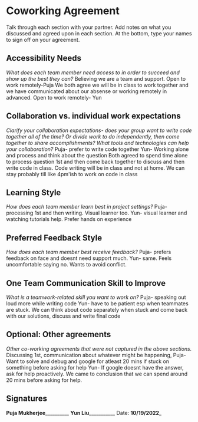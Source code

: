 # Coworking Agreement

Talk through each section with your partner. Add notes on what you discussed and agreed upon in each section. At the bottom, type your names to sign off on your agreement.

## Accessibility Needs
*What does each team member need access to in order to succeed and show up the best they can?*
Believing we are a team and support. Open to work remotely-Puja
We both agree we will be in class to work together and we have communicated about our absense or working remotely in advanced. Open to work remotely- Yun


## Collaboration vs. individual work expectations
*Clarify your collaboration expectations- does your group want to write code together all of the time? Or divide work to do independently, then come together to share accomplishments? What tools and technologies can help your collaboration?*
Puja- prefer to write code together
Yun- Working alone and process and think about the question
Both agreed to spend time alone to process question 1st and then come back together to discuss and then write code in class. Code writing will be in class and not at home. 
We can stay probably till like 4pm'ish to work on code in class

## Learning Style
*How does each team member learn best in project settings?*
Puja- processing 1st and then writing. Visual learner too.
Yun- visual learner and watching tutorials help. Prefer hands on experience
## Preferred Feedback Style
*How does each team member best receive feedback?*
Puja- prefers feedback on face and doesnt need support much.
Yun- same. Feels uncomfortable saying no. Wants to avoid conflict.

## One Team Communication Skill to Improve
*What is a teamwork-related skill you want to work on?*
Puja- speaking out loud more while writing code
Yun- have to be patient esp when teammates are stuck. 
We can think about code separately when stuck and come back with our solutions, discuss and write final code

## Optional: Other agreements
*Other co-working agreements that were not captured in the above sections.*
Discussing 1st, communication about whatever might be happening, 
Puja- Want to solve and debug and google for atleast 20 mins if stuck on something before asking for help
Yun- If google doesnt have the answer, ask for help proactively.
We came to conclusion that we can spend around 20 mins before asking for help.


## Signatures
__Puja Mukherjee____________ __Yun Liu_____________
Date: ____10/19/2022_____

